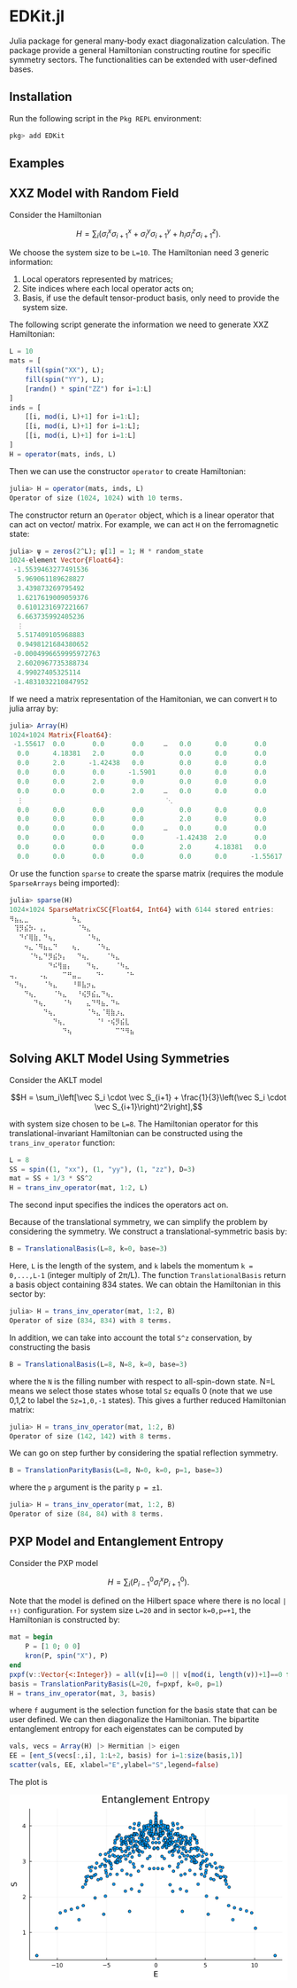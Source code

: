 # EDKit.jl

Julia package for general many-body exact diagonalization calculation. The package provide a general Hamiltonian constructing routine for specific symmetry sectors. The functionalities can be extended with user-defined bases.

## Installation

Run the following script in the ```Pkg REPL``` environment:

```julia
pkg> add EDKit
```

## Examples

## XXZ Model with Random Field

Consider the Hamiltonian 
```math
H = \sum_i\left(\sigma_i^x \sigma^x_{i+1} + \sigma^y_i\sigma^y_{i+1} + h_i \sigma^z_i\sigma^z_{i+1}\right).
```
We choose the system size to be ``L=10``. The Hamiltonian need 3 generic information: 

1. Local operators represented by matrices;
2. Site indices where each local operator acts on;
3. Basis, if use the default tensor-product basis, only need to provide the system size.

The following script generate the information we need to generate XXZ Hamiltonian:

```julia
L = 10
mats = [
    fill(spin("XX"), L);
    fill(spin("YY"), L);
    [randn() * spin("ZZ") for i=1:L]
]
inds = [
    [[i, mod(i, L)+1] for i=1:L];
    [[i, mod(i, L)+1] for i=1:L];
    [[i, mod(i, L)+1] for i=1:L]
]
H = operator(mats, inds, L)
```

Then we can use the constructor `operator` to create Hamiltonian:

```julia
julia> H = operator(mats, inds, L)
Operator of size (1024, 1024) with 10 terms.
```

The constructor return an `Operator` object, which is a linear operator that can act on vector/ matrix. For example, we can act `H` on the ferromagnetic state:

```julia
julia> ψ = zeros(2^L); ψ[1] = 1; H * random_state
1024-element Vector{Float64}:
 -1.5539463277491536
  5.969061189628827
  3.439873269795492
  1.6217619009059376
  0.6101231697221667
  6.663735992405236
  ⋮
  5.517409105968883
  0.9498121684380652
 -0.0004996659995972763
  2.6020967735388734
  4.99027405325114
 -1.4831032210847952
```

If we need a matrix representation of the Hamitonian, we can convert `H` to julia array by:

```julia
julia> Array(H)
1024×1024 Matrix{Float64}:
 -1.55617  0.0       0.0       0.0     …   0.0      0.0       0.0
  0.0      4.18381   2.0       0.0         0.0      0.0       0.0
  0.0      2.0      -1.42438   0.0         0.0      0.0       0.0
  0.0      0.0       0.0      -1.5901      0.0      0.0       0.0
  0.0      0.0       2.0       0.0         0.0      0.0       0.0
  0.0      0.0       0.0       2.0     …   0.0      0.0       0.0
  ⋮                                    ⋱                     
  0.0      0.0       0.0       0.0         0.0      0.0       0.0
  0.0      0.0       0.0       0.0         2.0      0.0       0.0
  0.0      0.0       0.0       0.0     …   0.0      0.0       0.0
  0.0      0.0       0.0       0.0        -1.42438  2.0       0.0
  0.0      0.0       0.0       0.0         2.0      4.18381   0.0
  0.0      0.0       0.0       0.0         0.0      0.0      -1.55617
```

Or use the function `sparse` to create the sparse matrix (requires the module `SparseArrays` being imported):

```julia
julia> sparse(H)
1024×1024 SparseMatrixCSC{Float64, Int64} with 6144 stored entries:
⠻⣦⣄⣀⠀⠀⠀⠀⠀⠀⠀⠀⠀⠳⣄⠀⠀⠀⠀⠀⠀⠀⠀⠀⠀⠀
⠀⢹⡻⣮⡳⠄⢠⡀⠀⠀⠀⠀⠀⠀⠈⠳⣄⠀⠀⠀⠀⠀⠀⠀⠀⠀
⠀⠀⠙⠎⢿⣷⡀⠙⢦⡀⠀⠀⠀⠀⠀⠀⠈⠳⣄⠀⠀⠀⠀⠀⠀⠀
⠀⠀⠀⠲⣄⠈⠻⣦⣄⠙⠀⠀⠀⢦⡀⠀⠀⠀⠈⠳⣄⠀⠀⠀⠀⠀
⠀⠀⠀⠀⠈⠳⣄⠙⡻⣮⡳⡄⠀⠀⠙⢦⡀⠀⠀⠀⠈⠳⣄⠀⠀⠀
⠀⠀⠀⠀⠀⠀⠀⠀⠙⠮⢻⣶⡄⠀⠀⠀⠙⢦⡀⠀⠀⠀⠈⠳⣄⠀
⢤⡀⠀⠀⠀⠀⠠⣄⠀⠀⠀⠉⠛⣤⣀⠀⠀⠀⠙⠂⠀⠀⠀⠀⠈⠓
⠀⠙⢦⡀⠀⠀⠀⠈⠳⣄⠀⠀⠀⠘⠿⣧⡲⣄⠀⠀⠀⠀⠀⠀⠀⠀
⠀⠀⠀⠙⢦⡀⠀⠀⠀⠈⠳⣄⠀⠀⠘⢮⡻⣮⣄⠙⢦⡀⠀⠀⠀⠀
⠀⠀⠀⠀⠀⠙⢦⡀⠀⠀⠀⠈⠳⠀⠀⠀⣄⠙⠻⣦⡀⠙⠦⠀⠀⠀
⠀⠀⠀⠀⠀⠀⠀⠙⢦⡀⠀⠀⠀⠀⠀⠀⠈⠳⣄⠈⢿⣷⡰⣄⠀⠀
⠀⠀⠀⠀⠀⠀⠀⠀⠀⠙⢦⡀⠀⠀⠀⠀⠀⠀⠈⠃⠐⢮⡻⣮⣇⠀
⠀⠀⠀⠀⠀⠀⠀⠀⠀⠀⠀⠙⢦⠀⠀⠀⠀⠀⠀⠀⠀⠀⠉⠙⠻⣦
```



## Solving AKLT Model Using Symmetries

Consider the AKLT model 
```math
H = \sum_i\left[\vec S_i \cdot \vec S_{i+1} + \frac{1}{3}\left(\vec S_i \cdot \vec S_{i+1}\right)^2\right],
```
with system size chosen to be ``L=8``. The Hamiltonian operator for this translational-invariant Hamiltonian can be constructed using the `trans_inv_operator` function:

```julia
L = 8
SS = spin((1, "xx"), (1, "yy"), (1, "zz"), D=3)
mat = SS + 1/3 * SS^2
H = trans_inv_operator(mat, 1:2, L)
```

The second input specifies the indices the operators act on.

Because of the translational symmetry, we can simplify the problem by considering the symmetry. We construct a translational-symmetric basis by:

```julia
B = TranslationalBasis(L=8, k=0, base=3)
```

Here, `L` is the length of the system, and `k` labels the momentum ``k = 0,...,L-1`` (integer multiply of 2π/L). The function `TranslationalBasis` return a basis object containing 834 states. We can obtain the Hamiltonian in this sector by:

```julia
julia> H = trans_inv_operator(mat, 1:2, B)
Operator of size (834, 834) with 8 terms.
```

In addition, we can take into account the total ``S^z`` conservation, by constructing the basis

```julia
B = TranslationalBasis(L=8, N=8, k=0, base=3)
```

where the `N` is the filling number with respect to all-spin-down state. N=L means we select those states whose total `Sz` equalls 0 (note that we use 0,1,2 to label the `Sz=1,0,-1` states). This gives a further reduced Hamiltonian matrix:

```julia
julia> H = trans_inv_operator(mat, 1:2, B)
Operator of size (142, 142) with 8 terms.
```

We can go on step further by considering the spatial reflection symmetry.

```julia
B = TranslationParityBasis(L=8, N=0, k=0, p=1, base=3)
```

where the `p` argument is the parity `p = ±1`.

```julia
julia> H = trans_inv_operator(mat, 1:2, B)
Operator of size (84, 84) with 8 terms.
```



## PXP Model and Entanglement Entropy

Consider the PXP model
```math
H = \sum_i \left(P^0_{i-1} \sigma^x_i P^0_{i+1}\right).
```
Note that the model is defined on the Hilbert space where there is no local ``|↑↑⟩`` configuration. For system size ``L=20`` and in sector ``k=0,p=+1``, the Hamiltonian is constructed by:
```julia
mat = begin
    P = [1 0; 0 0]
    kron(P, spin("X"), P)
end
pxpf(v::Vector{<:Integer}) = all(v[i]==0 || v[mod(i, length(v))+1]==0 for i=1:length(v))
basis = TranslationParityBasis(L=20, f=pxpf, k=0, p=1)
H = trans_inv_operator(mat, 3, basis)
```
where `f` augument is the selection function for the basis state that can be user defined. We can then diagonalize the Hamiltonian. The bipartite entanglement entropy for each eigenstates can be computed by
```julia
vals, vecs = Array(H) |> Hermitian |> eigen
EE = [ent_S(vecs[:,i], 1:L÷2, basis) for i=1:size(basis,1)]
scatter(vals, EE, xlabel="E",ylabel="S",legend=false)
```

The plot is

![](docs/src/EE.png)
